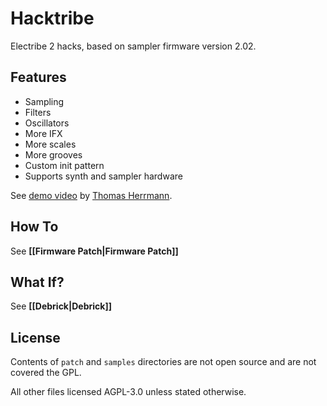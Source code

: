 # Hacktribe
Electribe 2 hacks, based on sampler firmware version 2.02.

## Features
- Sampling
- Filters
- Oscillators
- More IFX
- More scales
- More grooves
- Custom init pattern
- Supports synth and sampler hardware

See [demo video](https://www.youtube.com/watch?v=n0wXUqgfa9Q) by [Thomas Herrmann](https://github.com/BKLronin).

## How To
See **[[Firmware Patch|Firmware Patch]]**

## What If?
See **[[Debrick|Debrick]]**

## License
Contents of `patch` and `samples` directories are not open source and are not covered the GPL.

All other files licensed AGPL-3.0 unless stated otherwise.

